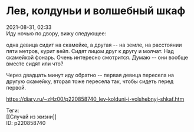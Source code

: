 Лев, колдуньи и волшебный шкаф
===============================

   
 2021-08-31, 02:33   
  Иду ночью по двору, вижу следующее:   
   
 одна девица сидит на скамейке, а другая -- на земле, на расстоянии пяти метров, курит вейп. Сидят лицом друг к другу и молчат. Над скамейкой фонарь. Очень интересно смотрится. Думаю -- они вообще вместе сидят или что?   
   
 Через двадцать минут иду обратно -- первая девица пересела на другую скамейку, вторая тоже пересела так, чтобы сидеть перед первой.   
    
 <https://diary.ru/~zHz00/p220858740_lev-kolduni-i-volshebnyj-shkaf.htm>   
   
 Теги:   
 [[Случай из жизни]]   
 ID: p220858740